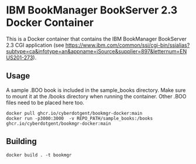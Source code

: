 # IBM BookManager BookServer 2.3 Docker Container

This is a Docker container that contains the IBM BookManager BookServer 2.3 CGI application (see https://www.ibm.com/common/ssi/cgi-bin/ssialias?subtype=ca&infotype=an&appname=iSource&supplier=897&letternum=ENUS201-273).

## Usage 
 
A sample .BOO book is included in the sample_books directory. Make sure to mount it at the /books directory when running the container. Other .BOO files need to be placed here too.

    docker pull ghcr.io/cyberdotgent/bookmgr-docker:main
    docker run -p3000:3000  -v REPO_PATH/sample_books:/books ghcr.io/cyberdotgent/bookmgr-docker:main

## Building

    docker build . -t bookmgr


